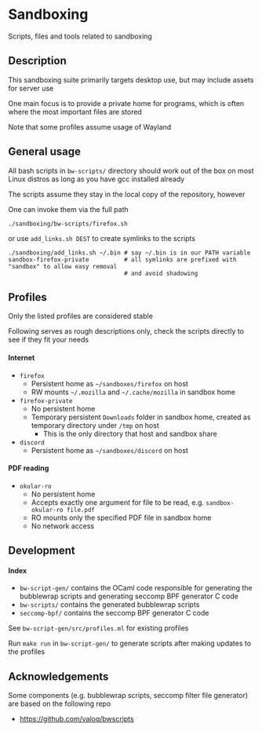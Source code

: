 # Sandboxing

Scripts, files and tools related to sandboxing

## Description

This sandboxing suite primarily targets desktop use, but may include assets for server use

One main focus is to provide a private home for programs, which is often where the most
important files are stored

Note that some profiles assume usage of Wayland

## General usage

All bash scripts in `bw-scripts/` directory should work out of the box on most Linux distros
as long as you have gcc installed already

The scripts assume they stay in the local copy of the repository, however

One can invoke them via the full path

```
./sandboxing/bw-scripts/firefox.sh
```

or use `add_links.sh DEST` to create symlinks to the scripts

```
./sandboxing/add_links.sh ~/.bin # say ~/.bin is in our PATH variable
sandbox-firefox-private          # all symlinks are prefixed with "sandbox" to allow easy removal
                                 # and avoid shadowing
```

## Profiles

Only the listed profiles are considered stable

Following serves as rough descriptions only, check the scripts directly to see if they fit your needs

#### Internet

- `firefox`
  - Persistent home as `~/sandboxes/firefox` on host
  - RW mounts `~/.mozilla` and `~/.cache/mozilla` in sandbox home
- `firefox-private`
  - No persistent home
  - Temporary persistent `Downloads` folder in sandbox home, created as temporary directory under `/tmp` on host
    - This is the only directory that host and sandbox share
- `discord`
  - Persistent home as `~/sandboxes/discord` on host

#### PDF reading

- `okular-ro`
  - No persistent home
  - Accepts exactly one argument for file to be read, e.g. `sandbox-okular-ro file.pdf`
  - RO mounts only the specified PDF file in sandbox home
  - No network access

## Development

#### Index

- `bw-script-gen/` contains the OCaml code responsible for generating the bubblewrap scripts and generating seccomp BPF generator C code
- `bw-scripts/` contains the generated bubblewrap scripts
- `seccomp-bpf/` contains the seccomp BPF generator C code

See `bw-script-gen/src/profiles.ml` for existing profiles

Run `make run` in `bw-script-gen/` to generate scripts after making updates to the profiles

## Acknowledgements

Some components (e.g. bubblewrap scripts, seccomp filter file generator) are based on the following repo

- https://github.com/valoq/bwscripts
